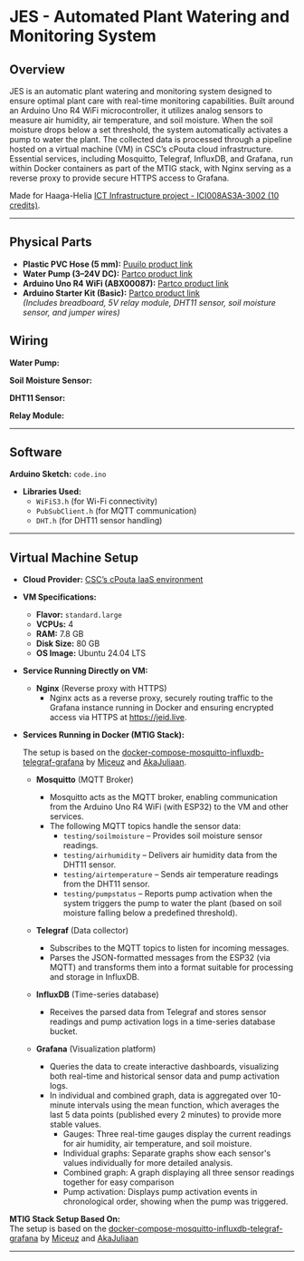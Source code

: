 # JES - Automated Plant Watering and Monitoring System

## Overview

JES is an automatic plant watering and monitoring system designed to ensure optimal plant care with real-time monitoring capabilities. Built around an Arduino Uno R4 WiFi microcontroller, it utilizes analog sensors to measure air humidity, air temperature, and soil moisture. When the soil moisture drops below a set threshold, the system automatically activates a pump to water the plant. The collected data is processed through a pipeline hosted on a virtual machine (VM) in CSC’s cPouta cloud infrastructure. Essential services, including Mosquitto, Telegraf, InfluxDB, and Grafana, run within Docker containers as part of the MTIG stack, with Nginx serving as a reverse proxy to provide secure HTTPS access to Grafana.

Made for Haaga-Helia [ICT Infrastructure project - ICI008AS3A-3002 (10 credits)](https://opinto-opas.haaga-helia.fi/course_unit/PRO4TF023).

---

## Physical Parts

- **Plastic PVC Hose (5 mm):** [Puuilo product link](https://www.puuilo.fi/muoviletku-kirkas-5mm#tab-label-description)
- **Water Pump (3–24V DC):** [Partco product link](https://www.partco.fi/fi/saehkoemekaniikka/moottorit/dc-moottorit/23144-mot-pmma19004a001.html)
- **Arduino Uno R4 WiFi (ABX00087):** [Partco product link](https://www.partco.fi/fi/arduino/arduino-classic/26323-arduino-uno-r4w.html)
- **Arduino Starter Kit (Basic):** [Partco product link](https://www.partco.fi/fi/arduino/arduino-aloitussarjat/21389-ard-aak39525k.html)  
  *(Includes breadboard, 5V relay module, DHT11 sensor, soil moisture sensor, and jumper wires)*

## Wiring 

 **Water Pump:**

   
  **Soil Moisture Sensor:**

   
**DHT11 Sensor:**


**Relay Module:**
  

  ---

## Software

**Arduino Sketch:** `code.ino`

- **Libraries Used:**
  - `WiFiS3.h` (for Wi-Fi connectivity)
  - `PubSubClient.h` (for MQTT communication)
  - `DHT.h` (for DHT11 sensor handling)

---

## Virtual Machine Setup 

- **Cloud Provider:** [CSC’s cPouta IaaS environment](https://docs.csc.fi/cloud/pouta/)
- **VM Specifications:**
  - **Flavor:** `standard.large`
  - **VCPUs:** 4
  - **RAM:** 7.8 GB
  - **Disk Size:** 80 GB
  - **OS Image:** Ubuntu 24.04 LTS

- **Service Running Directly on VM:**
  - **Nginx** (Reverse proxy with HTTPS)
       - Nginx acts as a reverse proxy, securely routing traffic to the Grafana instance running in Docker and ensuring encrypted access via HTTPS at https://jeid.live.

- **Services Running in Docker (MTIG Stack):**
  
  The setup is based on the [docker-compose-mosquitto-influxdb-telegraf-grafana](https://github.com/Miceuz/docker-compose-mosquitto-influxdb-telegraf-grafana) by [Miceuz](https://github.com/Miceuz) and [AkaJuliaan](https://github.com/akaJuliaan).

  - **Mosquitto** (MQTT Broker)
     - Mosquitto acts as the MQTT broker, enabling communication from the Arduino Uno R4 WiFi (with ESP32) to the VM and other services.
     - The following MQTT topics handle the sensor data:
        - `testing/soilmoisture` –  Provides soil moisture sensor readings.
        - `testing/airhumidity` – Delivers air humidity data from the DHT11 sensor.
        - `testing/airtemperature` – Sends air temperature readings from the DHT11 sensor.
        - `testing/pumpstatus` – Reports pump activation when the system triggers the pump to water the plant (based on soil moisture falling below a predefined threshold).
          
  - **Telegraf** (Data collector)
       - Subscribes to the MQTT topics to listen for incoming messages.
       - Parses the JSON-formatted messages from the ESP32 (via MQTT) and transforms them into a format suitable for processing and storage in InfluxDB.
  - **InfluxDB** (Time-series database)
       - Receives the parsed data from Telegraf and stores sensor readings and pump activation logs in a time-series database bucket.
  - **Grafana** (Visualization platform)
       - Queries the data to create interactive dashboards, visualizing both real-time and historical sensor data and pump activation logs.
       - In individual and combined graph, data is aggregated over 10-minute intervals using the mean function, which averages the last 5 data points (published every 2 minutes) to provide more stable values.
         - Gauges: Three real-time gauges display the current readings for air humidity, air temperature, and soil moisture.
         - Individual graphs: Separate graphs show each sensor's values individually for more detailed analysis.
         - Combined graph: A graph displaying all three sensor readings together for easy comparison
         - Pump activation: Displays pump activation events in chronological order, showing when the pump was triggered.

**MTIG Stack Setup Based On:**  
The setup is based on the [docker-compose-mosquitto-influxdb-telegraf-grafana](https://github.com/Miceuz/docker-compose-mosquitto-influxdb-telegraf-grafana) by [Miceuz](https://github.com/Miceuz) and [AkaJuliaan](https://github.com/akaJuliaan)

---
